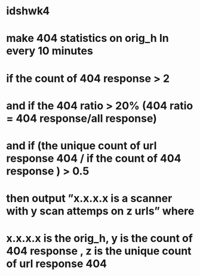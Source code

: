# idshwk4
# make 404 statistics on orig_h In every 10 minutes
# if the count of 404 response > 2
# and if the 404 ratio > 20% (404 ratio = 404 response/all response)
# and if (the unique count of url response 404 / if the count of 404 response ) > 0.5

# then output ”x.x.x.x is a scanner with y scan attemps on z urls” where
#      x.x.x.x is the orig_h, y is the count of 404 response , z is the unique count of url response 404
